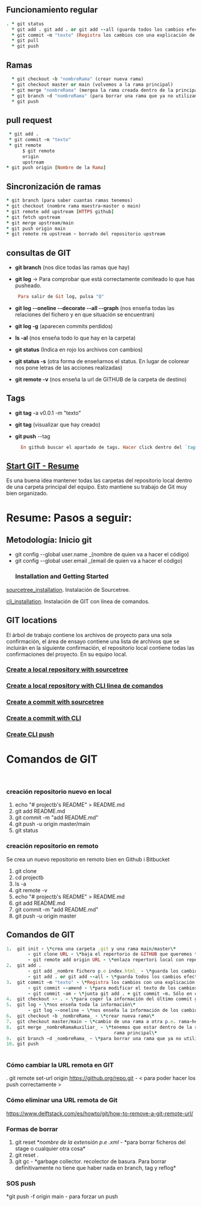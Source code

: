 ## Funcionamiento regular

```ruby 
. * git status
  * git add . git add . or git add --all (guarda todos los cambios efectuados hasta el momento)
  * git commit -m "texto" (Registra los cambios con una explicación de los cambios)
  * git pull
  * git push
```
## Ramas

```ruby
  * git checkout -b "nombreRama" (crear nueva rama)
  * git checkout master or main (volvemos a la rama principal)
  * git merge "nombreRama" (mergea la rama creada dentro de la principal)
  * git branch -d "nombreRama" (para borrar una rama que ya no utilizamos)
  * git push
```  

## pull request
 ```ruby
  * git add .
  * git commit -m "texto"
  * git remote 
       $ git remote
       origin
       upstream
 * git push origin [Nombre de la Rama]
```  
## Sincronización de ramas
 ```ruby
 * git branch (para saber cuantas ramas tenemos)
 * git checkout (nombre rama maestra-master o main)
 * git remote add upstream [HTTPS github]
 * git fetch upstream
 * git merge upstream/main
 * git push origin main
 * git remote rm upstream - borrado del repositorio upstream
 ``` 
## consultas de GIT
 - <b>git branch</b> (nos dice todas las ramas que hay)

 - <b>git log</b> -> Para comprobar que está correctamente comiteado lo que has pusheado.
    ```ruby
     Para salir de Git log, pulsa "Q" 
    ```
 - <b>git log --oneline --decorate --all --graph</b> (nos enseña todas las relaciones del fichero y en que situación se encuentran)
 - <b>git log -g</b> (aparecen commits perdidos)
 - <b>ls -al</b> (nos enseña todo lo que hay en la carpeta)
 - <b>git status</b> (Indica en rojo los archivos con cambios)
 - <b>git status -s</b> (otra forma de enseñarnos el status. En lugar de colorear nos pone letras de las acciones realizadas)
 - <b>git remote -v</b> (nos enseña la url de GITHUB de la carpeta de destino)

## Tags
 - <b>git tag</b> -a v0.0.1 -m "texto"
 - <b>git tag</b> (visualizar que hay creado)
 - <b>git push</b> --tag
 
   ```ruby
     En github buscar el apartado de tags. Hacer click dentro del `tag, edit tag para escribir descripción del tag` 
    ```
  
## [Start GIT - Resume](https://docs.github.com/es/github/writing-on-github/getting-started-with-writing-and-formatting-on-github)
Es una buena idea mantener todas las carpetas del repositorio local dentro de una carpeta principal del equipo. Esto mantiene su trabajo de Git muy bien organizado.
# Resume: Pasos a seguir:
## Metodología: Inicio git
* git config --global user.name _(nombre de quien va a hacer el código)
* git config --global user.email _(email de quien va a hacer el código)
  ### Installation and Getting Started
[sourcetree_installation](https://github.com/ConxiCR/youtube-git/blob/61c182b0a38ef98787268f212a8c6f4e72ad2f43/lab3_1_02a_sourcetree_installation.pdf). Instalación de Sourcetree.

[cli_installation](https://github.com/ConxiCR/youtube-git/blob/9b223dc65b07a7a2dc8f4eae38729bd9392ed8fb/lab3_1_02b_cli_installation.pdf). Instalación de GIT con línea de comandos.
## GIT locations
 El árbol de trabajo contiene los archivos de proyecto para una sola confirmación, el área de ensayo contiene una lista de archivos que se incluirán en la siguiente confirmación, el repositorio local contiene todas las confirmaciones del proyecto. En su equipo local.
### [Create a local repository with sourcetree](https://github.com/ConxiCR/youtube-git/blob/ef2daeb333039fe5d2b2e965f9a7ee0d317f8b57/GITInstructions/lab3_1_03a_sourcetree_create_local_repository.pdf)
### [Create a local repository with CLI linea de comandos](https://github.com/ConxiCR/youtube-git/blob/be6415ceae39b132e06f78acde195f0888aac25b/GITInstructions/lab3_1_03b_cli_create_local_repositoryWithGit.pdf)
### [Create a commit with sourcetree](https://github.com/ConxiCR/youtube-git/blob/c730e2eaa06ea4d124421fde64372601f4ddd6c3/GITInstructions/lab3_1_04a_sourcetree_commit.pdf)
### [Create a commit with CLI](https://github.com/ConxiCR/youtube-git/blob/c730e2eaa06ea4d124421fde64372601f4ddd6c3/GITInstructions/lab3_1_04b_cli_commit.pdf)
### [Create CLI push](https://github.com/ConxiCR/youtube-git/blob/38777e68c6f36881972fc94c5068bf13069862ea/GITInstructions/lab3_1_04b_cli_commit.pdf)

# Comandos de GIT
<br>

### creación repositorio nuevo en local
1. echo "# projectb's README" > README.md
2. git add README.md
3. git commit -m "add README.md"
4. git push -u origin master/main
5. git status
### creación repositorio en remoto
Se crea un nuevo repositorio en remoto bien en Github i Bitbucket
1. git clone
2. cd projectb
3. ls -a
4. git remote -v
5. echo "# projectb's README" > README.md
6. git add README.md
7. git commit -m "add README.md"
8. git push -u origin master

## Comandos de GIT
```ruby 
1.  git init - \*crea una carpeta .git y una rama main/master\*
        - git clone URL - \*baja el repertorio de GITHUB que queremos trabajar a local\*
        - git remote add origin URL - \*enlaza repertori local con repertorio en la nube vacio\*
2.  git add .
        - git add _nombre fichero p.e index.html_ - \*guarda los cambios efectuados en este fichero. Podemos ecoger que queremos guardar\*
        - git add . or git add --all - \*guarda todos los cambios efectuados hasta el momento\*
3.  git commit -m "texto" - \*Registra los cambios con una explicación de los cambios\*
        - git commit --amend - \*para modificar el texto de los cambios hechos anteriormente en la escritura de commits\*
        - git commit -am - \*junta git add . + git commit -m. Sólo en casos de seguimientos continuos\*
4.  git checkout -- . - \*para coger la información del último commit guardado en caso de error. Vuelta atrà de un commit\*
5.  git log - \*nos enseña toda la información\*
        - git log --oneline - \*nos enseña la información de los cambios pero sólo una línea\*
6.  git checkout -b _nombreRama_ - \*crear nueva rama\*
7.  git checkout master/main - \*cambio de una rama a otra p.e. rama-heroes a main\*
8.  git merge _nombreRamaAuxiliar_ - \*tenemos que estar dentro de la rama principal main/master y le indicamos que rama queremos incluir la información en la
                                        rama principal\*
9.  git branch -d _nombreRama_ - \*para borrar una rama que ya no utilizamos\*
10. git push
 
```
### Cómo cambiar la URL remota en GIT
. git remote set-url origin https://github.org/repo.git - < para poder hacer los push correctamente >

### Cómo eliminar una URL remota de Git
https://www.delftstack.com/es/howto/git/how-to-remove-a-git-remote-url/



### Formas de borrar
1. git reset *_nombre de la extensión p.e .xml_ - \*para borrar ficheros del stage o cualquier otra cosa\*
2. git reset .
3. git gc - \*garbage collector. recolector de basura. Para borrar definitivamente no tiene que haber nada en branch, tag y reflog\*

### SOS push
*git push -f origin main - para forzar un push
<!--
- Una etiqueta de rama es una referencia que apunta a la punta de la rama.
- HEAD es una referencia que apunta a la confirmación actual.
- Cree etiquetas para colocar etiquetas en confirmaciones específicas.
- Las etiquetas no se envían automáticamente a repositorios remotos.
- Una etiqueta de rama es una referencia que apunta a la punta de la rama.
- HEAD es una referencia que apunta a la confirmación actual.
- En los comandos de Git use ~ y ^ para referirse convenientemente a confirmaciones anteriores.
- Cree etiquetas para colocar etiquetas en confirmaciones específicas.
- Las etiquetas no se envían automáticamente a un repositorio remoto.


<!--
    Git status -> Mirar si tienes modificaciones tuyas y si existe algún pull o push
    Git fetch -> Por si acaso tus ramas no se han actualizado correctamente, esto NO actualiza los ficheros de las ramas, sólo el estado de esa rama
    Git status -> Para verificar de nuevo modificaciones, pull y pushs
    Git pull -> Ahora sí descargas las actualizaciones
    Git add/commit/... -> Ahora guardas tus modificaciones
    Git status -> Miras que siga sin necesitar un pull, por si las moscas
    Git push -> Subes tus datos
    Git status -> Compruebas que está todo correctamente-->

